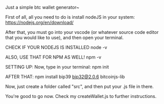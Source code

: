 Just a simple btc wallet generator~

First of all, all you need to do is install nodeJS in your system:
https://nodejs.org/en/download/

After that, you must go into your vscode (or whatever source code editor that you would like to use), and then open your terminal. 

CHECK IF YOUR NODEJS IS INSTALLED
node -v 

ALSO, USE THAT FOR NPM AS WELL!
npm -v 

SETTING UP:
Now, type in your terminal: npm init 

AFTER THAT: 
npm install bip39 bip32@2.0.6 bitcoinjs-lib

Now, just create a folder called "src", and then put your .js file in there. 

You're good to go now.
Check my createWallet.js to further instructions. 

